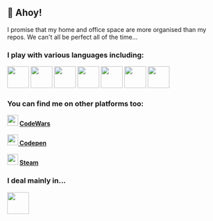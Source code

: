 ## 👋 Ahoy!

<p>I promise that my home and office space are more organised than my repos. We can't all be perfect all of the time... <p/>

### I play with various languages including:
<span><img src="https://img.icons8.com/dusk/2x/python.png" width="50" height="50" />
  <img src="https://img.icons8.com/ios-filled/2x/js.png" width="50" height="50" />
  <img src="https://img.icons8.com/dusk/2x/java-coffee-cup-logo.png" width="50" height="50" />
  <img src="https://img.icons8.com/ios-filled/2x/typescript.png" width="50" height="50" />
  <img src="https://img.icons8.com/dusk/2x/cs.png" width="50" height="50" />
  <img src="https://img.icons8.com/ios-filled/2x/sql.png" width="50" height="50" />
  <img src="https://img.icons8.com/dusk/2x/react.png" width="50" height="50" />
 </span>
### You can find me on other platforms too:
<b>
  <img src="https://www.codewars.com/assets/logos/logo-glyph-36-red-583450fbf586726c570cfd610c94b8f631abfd89d5c4996b4c821a770ca498f9.png" width="25" height="25" /> <a href="https://www.codewars.com/users/Bizzle-Dapp"> CodeWars </a>
  <br/><br/>
  <img src="https://cdn0.iconfinder.com/data/icons/social-media-2091/100/social-32-512.png" width="25" height="25" /><a href="https://codepen.io/bizzle-dapp"> Codepen </a>
  <br/><br/>
  <img src="https://cdn.icon-icons.com/icons2/2248/PNG/512/steam_icon_135152.png" width="25" height="25" /> <a href="https://steamcommunity.com/id/bizzledapp/"> Steam </a>
  <br/>
</b>
  
### I deal mainly in...
<img src="https://img.icons8.com/dusk/2x/bug.png" width="50" height="50" />
    
